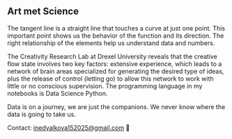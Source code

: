## Art met Science

The tangent line is a straight line that touches a curve at just one point. This important point shows us the behavior of the function and its direction. The right relationship of the elements help us understand data and numbers. 

The Creativity Research Lab at Drexel University reveals that the creative flow state involves two key factors: extensive experience, which leads to a network of brain areas specialized for generating the desired type of ideas, plus the release of control (letting go) to allow this network to work with little or no conscious supervision. The programming language in my notebooks is Data Science Python.

Data is on a journey, we are just the companions. We never know where the data is going to take us.

Contact: inedyalkova152025@gmail.com 📨
